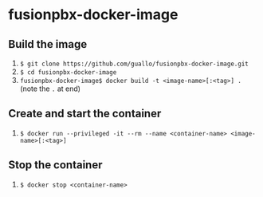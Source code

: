 # fusionpbx-docker-image

## Build the image

1. `$ git clone https://github.com/guallo/fusionpbx-docker-image.git`
2. `$ cd fusionpbx-docker-image`
3. `fusionpbx-docker-image$ docker build -t <image-name>[:<tag>] .` (note the `.` at end)

## Create and start the container

1. `$ docker run --privileged -it --rm --name <container-name> <image-name>[:<tag>]`

## Stop the container

1. `$ docker stop <container-name>`
